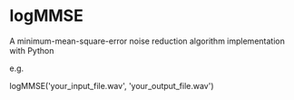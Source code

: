 # logMMSE
A minimum-mean-square-error noise reduction algorithm implementation with Python

e.g.

logMMSE('your_input_file.wav', 'your_output_file.wav')
